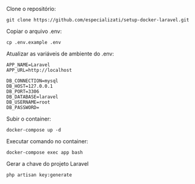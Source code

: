 Clone o repositório:
```
git clone https://github.com/especializati/setup-docker-laravel.git
```

Copiar o arquivo .env:
```
cp .env.example .env
```

Atualizar as variáveis de ambiente do .env:
```
APP_NAME=Laravel
APP_URL=http://localhost

DB_CONNECTION=mysql
DB_HOST=127.0.0.1
DB_PORT=3306
DB_DATABASE=laravel
DB_USERNAME=root
DB_PASSWORD=
```

Subir o container:
```
docker-compose up -d
```

Executar comando no container:
```
docker-compose exec app bash
```

Gerar a chave do projeto Laravel
```
php artisan key:generate
```
